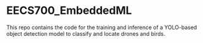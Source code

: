 # EECS700_EmbeddedML
This repo contains the code for the training and inference of a YOLO-based object detection model to classify and locate drones and birds.
